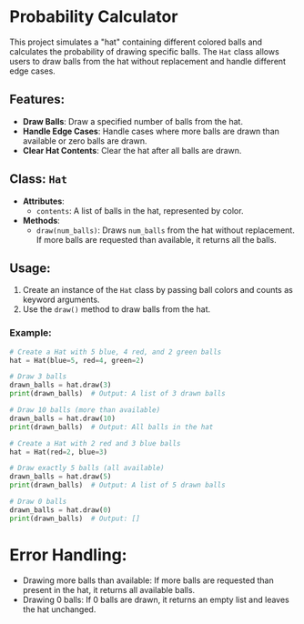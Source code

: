 # Probability Calculator

This project simulates a "hat" containing different colored balls and calculates the probability of drawing specific balls. The `Hat` class allows users to draw balls from the hat without replacement and handle different edge cases.

## Features:
- **Draw Balls**: Draw a specified number of balls from the hat.
- **Handle Edge Cases**: Handle cases where more balls are drawn than available or zero balls are drawn.
- **Clear Hat Contents**: Clear the hat after all balls are drawn.

## Class: `Hat`
- **Attributes**: 
  - `contents`: A list of balls in the hat, represented by color.
- **Methods**:
  - `draw(num_balls)`: Draws `num_balls` from the hat without replacement. If more balls are requested than available, it returns all the balls.
  
## Usage:
1. Create an instance of the `Hat` class by passing ball colors and counts as keyword arguments.
2. Use the `draw()` method to draw balls from the hat.

### Example:

```python
# Create a Hat with 5 blue, 4 red, and 2 green balls
hat = Hat(blue=5, red=4, green=2)

# Draw 3 balls
drawn_balls = hat.draw(3)
print(drawn_balls)  # Output: A list of 3 drawn balls

# Draw 10 balls (more than available)
drawn_balls = hat.draw(10)
print(drawn_balls)  # Output: All balls in the hat

# Create a Hat with 2 red and 3 blue balls
hat = Hat(red=2, blue=3)

# Draw exactly 5 balls (all available)
drawn_balls = hat.draw(5)
print(drawn_balls)  # Output: A list of 5 drawn balls

# Draw 0 balls
drawn_balls = hat.draw(0)
print(drawn_balls)  # Output: []
```

# Error Handling:
  - Drawing more balls than available: If more balls are requested than present in the hat, it returns all available balls.
  - Drawing 0 balls: If 0 balls are drawn, it returns an empty list and leaves the hat unchanged.

